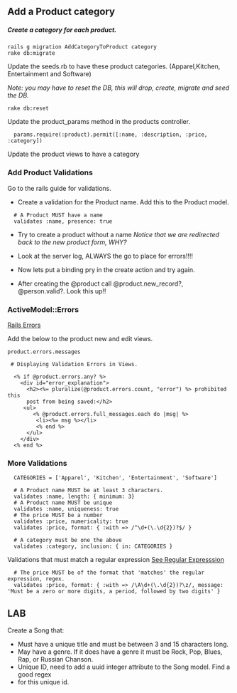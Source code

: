 ## Add a Product category

##### Create a category for each product. 

```
rails g migration AddCategoryToProduct category
rake db:migrate
```

Update the seeds.rb to have these product categories.
(Apparel,Kitchen, Entertainment and Software)


_Note: you may have to reset the DB, this will drop, create, migrate and seed the DB._

```
rake db:reset
```


Update the product_params method in the products controller.  

```
  params.require(:product).permit([:name, :description, :price, :category])
```

Update the product views to have a category

### Add Product Validations

Go to the rails guide for validations. 

* Create a validation for the Product name. Add this to the Product model.  

```
  # A Product MUST have a name
  validates :name, presence: true

```

* Try to create a product without a name
_Notice that we are redirected back to the new product form, WHY?_

* Look at the server log, ALWAYS the go to place for errors!!!!

* Now lets put a binding pry in the create action and try again. 

* After creating the @product call @product.new_record?, @person.valid?. Look this up!!

### ActiveModel::Errors

[Rails Errors](http://guides.rubyonrails.org/active_record_validations.html#working-with-validation-errors)

Add the below to the product new and edit views.  


```
product.errors.messages

 # Displaying Validation Errors in Views. 

  <% if @product.errors.any? %>
    <div id="error_explanation">
      <h2><%= pluralize(@product.errors.count, "error") %> prohibited this
      post from being saved:</h2>
     <ul>
        <% @product.errors.full_messages.each do |msg| %>
         <li><%= msg %></li>
         <% end %>
      </ul>
    </div>
  <% end %>

```

### More Validations

```
  CATEGORIES = ['Apparel', 'Kitchen', 'Entertainment', 'Software']

  # A Product name MUST be at least 3 characters.  
  validates :name, length: { minimum: 3}
  # A Product name MUST be unique
  validates :name, uniqueness: true
  # The price MUST be a number
  validates :price, numericality: true
  validates :price, format: { :with => /^\d+(\.\d{2})?$/ }

  # A category must be one the above
  validates :category, inclusion: { in: CATEGORIES }
```

Validations that must match a regular expression
[ See Regular Expresssion](http://www.regular-expressions.info/)

```
  # The price MUST be of the format that 'matches' the regular expression, regex.
  validates :price, format: { :with => /\A\d+(\.\d{2})?\z/, message: 'Must be a zero or more digits, a period, followed by two digits' }

```

## LAB 

Create a Song that:  
* Must have a unique title and must be between 3 and 15 characters long.  
* May have a genre. If it does have a genre it must be Rock, Pop, Blues, Rap, or Russian Chanson.   
* Unique ID, need to add a uuid integer attribute to the Song model. Find a good regex  
* for this unique id.


